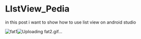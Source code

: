 # LIstView_Pedia

in this post i want to show how to use list view on android studio


![fat1](https://user-images.githubusercontent.com/74686491/149048836-200b1371-c7ab-4341-8df9-492bfc3c8a73.gif)![Uploading fat2.gif…]()

